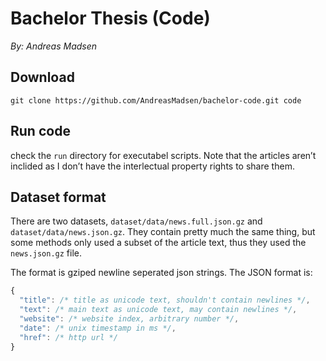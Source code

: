# Bachelor Thesis (Code)

_By: Andreas Madsen_

## Download

```shell
git clone https://github.com/AndreasMadsen/bachelor-code.git code
```

## Run code

check the `run` directory for executabel scripts. Note that the
articles aren’t inclided as I don’t have the interlectual property
rights to share them.

## Dataset format

There are two datasets, `dataset/data/news.full.json.gz` and `dataset/data/news.json.gz`. They contain pretty much the same thing, but some methods only used a subset of the article text, thus they used the `news.json.gz` file.

The format is gziped newline seperated json strings. The JSON format is:

```javascript
{
  "title": /* title as unicode text, shouldn't contain newlines */,
  "text": /* main text as unicode text, may contain newlines */,
  "website": /* website index, arbitrary number */,
  "date": /* unix timestamp in ms */,
  "href": /* http url */
}
```
